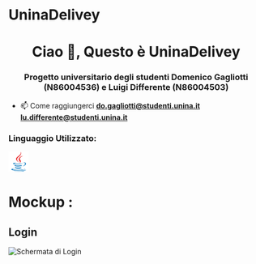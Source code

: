 # UninaDelivey
<h1 align="center">Ciao 👋, Questo è UninaDelivey</h1>
<h3 align="center">Progetto universitario degli studenti Domenico Gagliotti (N86004536) e Luigi Differente (N86004503)</h3>

- 📫 Come raggiungerci **do.gagliotti@studenti.unina.it** **lu.differente@studenti.unina.it**

<h3 align="left">Linguaggio Utilizzato:  <p align="left"> <a href="https://www.java.com" target="_blank" rel="noreferrer"> <img src="https://raw.githubusercontent.com/devicons/devicon/master/icons/java/java-original.svg" alt="java" width="40" height="40"/> </a> </p> </h3>
<h1>Mockup :</h1>
<h2>Login</h2>
<img src="https://previews.dropbox.com/p/thumb/ACNCyNiuYEf-1RIJVKAglYRA_RiYGHsFVPfsoYApFq8jluwGdHRKqwILxADnVXmwuBJyVd6_UjUQ-VPczfE6bgNHfpH9P-S9SenB1A0OBzpjtk4w6OZX4Hvgcohkwe40asnCQWW1ERNWgSOSc_855rRLzlsHGebP8-0x2MFn4tXM9ehkHM501fTQzQlkFozX5aQJi1-_kCPYuNEpAbGu7idbgsxUdOQN7zExotXsxyHLuSnR4I4Rcn8mGfdJ9INaZyQd_IyGfPajSoy1NsG30ot8xcUkAdgMJ3ZzK-HAY4SqepOuRX52t_Y4BzInIKcRK_9ZXxR9r2HneStZVLzP0HM7/p.png" alt="Schermata di Login">
